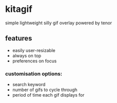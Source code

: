 # kitagif

simple lightweight silly gif overlay powered by tenor

## features

- easily user-resizable
- always on top
- preferences on focus

### customisation options:

- search keyword
- number of gifs to cycle through
- period of time each gif displays for
